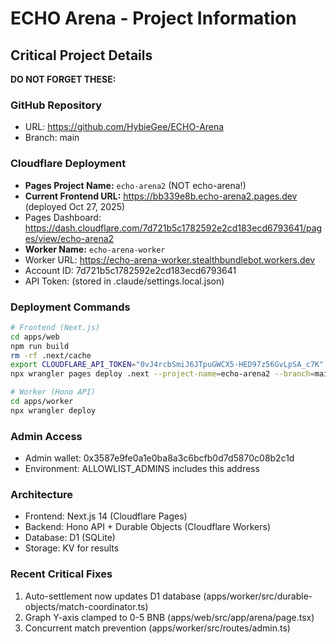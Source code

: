 # ECHO Arena - Project Information

## Critical Project Details
**DO NOT FORGET THESE:**

### GitHub Repository
- URL: https://github.com/HybieGee/ECHO-Arena
- Branch: main

### Cloudflare Deployment
- **Pages Project Name:** `echo-arena2` (NOT echo-arena!)
- **Current Frontend URL:** https://bb339e8b.echo-arena2.pages.dev (deployed Oct 27, 2025)
- Pages Dashboard: https://dash.cloudflare.com/7d721b5c1782592e2cd183ecd6793641/pages/view/echo-arena2
- **Worker Name:** `echo-arena-worker`
- Worker URL: https://echo-arena-worker.stealthbundlebot.workers.dev
- Account ID: 7d721b5c1782592e2cd183ecd6793641
- API Token: (stored in .claude/settings.local.json)

### Deployment Commands
```bash
# Frontend (Next.js)
cd apps/web
npm run build
rm -rf .next/cache
export CLOUDFLARE_API_TOKEN="0vJ4rcbSmiJ6JTpuGWCX5-HED97z56GvLpSA_c7K"
npx wrangler pages deploy .next --project-name=echo-arena2 --branch=main

# Worker (Hono API)
cd apps/worker
npx wrangler deploy
```

### Admin Access
- Admin wallet: 0x3587e9fe0a1e0ba8a3c6bcfb0d7d5870c08b2c1d
- Environment: ALLOWLIST_ADMINS includes this address

### Architecture
- Frontend: Next.js 14 (Cloudflare Pages)
- Backend: Hono API + Durable Objects (Cloudflare Workers)
- Database: D1 (SQLite)
- Storage: KV for results

### Recent Critical Fixes
1. Auto-settlement now updates D1 database (apps/worker/src/durable-objects/match-coordinator.ts)
2. Graph Y-axis clamped to 0-5 BNB (apps/web/src/app/arena/page.tsx)
3. Concurrent match prevention (apps/worker/src/routes/admin.ts)
